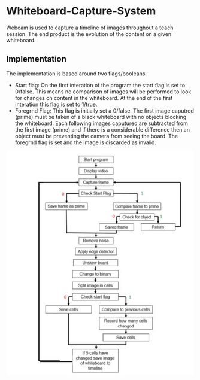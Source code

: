 # Whiteboard-Capture-System
Webcam is used to capture a timeline of images throughout a teach session. The end product is the evolution of the content on a given whiteboard.

## Implementation
The implementation is based around two flags/booleans. 
- Start flag: On the first interation of the program the start flag is set to 0/false. This means no comparison of images will be performed to look for changes on content in the whiteboard. At the end of the first interation this flag is set to 1/true.
- Foregrnd Flag: This flag is initially set a 0/false. The first image caputred (prime) must be taken of a black whiteboard with no objects blocking the whiteboard. Each following images caputured are subtracted from the first image (prime) and if there is a considerable difference then an object must be preventing the camera from seeing the board. The foregrnd flag is set and the image is discarded as invalid.

<img align="left" width="500" height="600" src="flowchart.JPG">
